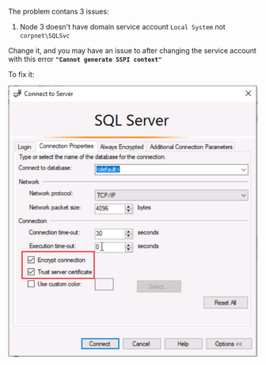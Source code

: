 The problem  contans 3 issues:
1. Node 3 doesn't have domain service account `Local System` not `corpnet\SQLSvc`

Change it, and you may have an issue to after changing the service account with this error **`"Cannot generate SSPI context"`**

To fix it:

![alt text](https://github.com/MohamedAbdelhalem/Acrreditations/blob/main/AG_Monitor_and_Troubleshooting/media/Trust_Encrypt.png)


